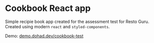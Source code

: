 # Cookbook React app

Simple recipie book app created for the assessment test for Resto Guru. Created using modern `react` and `styled-components`.

Demo: [demo.dohad.dev/cookbook-test](https://demo.dohad.dev/cookbook-test)
